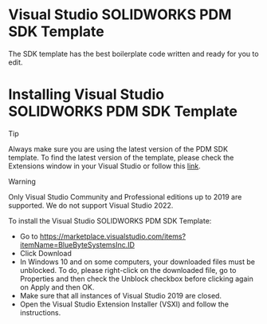 # Visual Studio SOLIDWORKS PDM SDK Template

The SDK template has the best boilerplate code written and ready for you to edit.

# Installing Visual Studio SOLIDWORKS PDM SDK Template

> [!TIP]
> Always make sure you are using the latest version of the PDM SDK template. To find the latest version of the template, please check the Extensions window in your Visual Studio or follow this [link](https://marketplace.visualstudio.com/items?itemName=BlueByteSystemsInc.ID).


> [!WARNING]
> Only Visual Studio Community and Professional editions up to 2019 are supported. We do not support Visual Studio 2022.

To install the Visual Studio SOLIDWORKS PDM SDK Template:

- Go to https://marketplace.visualstudio.com/items?itemName=BlueByteSystemsInc.ID
- Click Download
- In Windows 10 and on some computers, your downloaded files must be unblocked. To do, please right-click on the downloaded file, go to Properties and then check the Unblock checkbox before clicking again on Apply and then OK.
- Make sure that all instances of Visual Studio 2019 are closed.
- Open the Visual Studio Extension Installer (VSXI) and follow the instructions.

